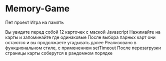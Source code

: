 # Memory-Game 
Пет проект Игра на память

Вы увидите перед собой 12 карточек с маской Javascript
Нажимайте на карты и запоминайте где одинаковые
После выбора парных карт они остаются и вы продолжаете угадывать далее
Реализовано в функциональном стиле, с применением setTimeout
После перезагрузки страницы карты соберутся в рандомном порядке 
